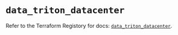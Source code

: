 # `data_triton_datacenter`

Refer to the Terraform Registory for docs: [`data_triton_datacenter`](https://www.terraform.io/docs/providers/triton/d/datacenter).
